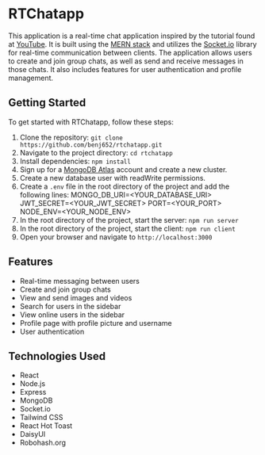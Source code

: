 # RTChatapp

This application is a real-time chat application inspired by the tutorial found at [YouTube](https://www.youtube.com/watch?v=HwCqsOis894). It is built using the [MERN stack](<https://en.wikipedia.org/wiki/MERN_(stack_framework)>) and utilizes the [Socket.io](https://socket.io/) library for real-time communication between clients. The application allows users to create and join group chats, as well as send and receive messages in those chats. It also includes features for user authentication and profile management.

## Getting Started

To get started with RTChatapp, follow these steps:

1. Clone the repository: `git clone https://github.com/benj652/rtchatapp.git`
2. Navigate to the project directory: `cd rtchatapp`
3. Install dependencies: `npm install`
4. Sign up for a [MongoDB Atlas](https://www.mongodb.com/cloud/atlas) account and create a new cluster.
5. Create a new database user with readWrite permissions.
6. Create a `.env` file in the root directory of the project and add the following lines:
   MONGO_DB_URI=<YOUR_DATABASE_URI>
   JWT_SECRET=<YOUR_JWT_SECRET>
   PORT=<YOUR_PORT>
   NODE_ENV=<YOUR_NODE_ENV>
7. In the root directory of the project, start the server: `npm run server`
8. In the root directory of the project, start the client: `npm run client`
9. Open your browser and navigate to `http://localhost:3000`

## Features

- Real-time messaging between users
- Create and join group chats
- View and send images and videos
- Search for users in the sidebar
- View online users in the sidebar
- Profile page with profile picture and username
- User authentication

## Technologies Used

- React
- Node.js
- Express
- MongoDB
- Socket.io
- Tailwind CSS
- React Hot Toast
- DaisyUI
- Robohash.org
